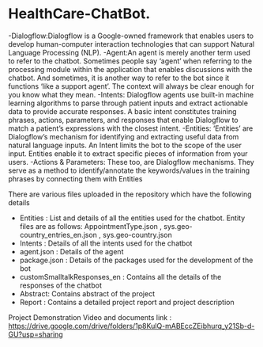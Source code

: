 # HealthCare-ChatBot. 
-Dialogflow:Dialogflow is a Google-owned framework that enables users to develop human-computer interaction technologies that can support Natural Language Processing (NLP). 
-Agent:An agent is merely another term used to refer to the chatbot. Sometimes people say ‘agent’ when referring to the processing module within the application that enables discussions with the chatbot. And sometimes, it is another way to refer to the bot since it functions ‘like a support agent’. The context will always be clear enough for you know what they mean.
-Intents: Dialogflow agents use built-in machine learning algorithms to parse through patient inputs and extract actionable data to provide accurate responses.
A basic intent constitutes training phrases, actions, parameters, and responses that enable Dialogflow to match a patient’s expressions with the closest intent. 
-Entities:  ‘Entities’ are Dialogflow’s mechanism for identifying and extracting useful data from natural language inputs. 
An Intent limits the bot to the scope of the user input. Entities enable it to extract specific pieces of information from your users. 
-Actions & Parameters: These too, are Dialogflow mechanisms. They serve as a method to identify/annotate the keywords/values in the training phrases by connecting them with Entities

 There are various files uploaded in the repository which have the following details
 
- Entities : List and details of all the entities used for the chatbot. Entity files are as follows:
  AppointmentType.json , sys.geo-country_entries_en.json , sys.geo-country.json
- Intents : Details of all the intents used for the chatbot 
- agent.json : Details of the agent 
- package.json : Details of the packages used for the development of the bot
- customSmalltalkResponses_en : Contains all the details of the responses of the chatbot
- Abstract: Contains abstract of the project
- Report : Contains a detailed project report and project description

Project Demonstration Video and documents link : https://drive.google.com/drive/folders/1p8KulQ-mABEccZEibhurq_y21Sb-d-GU?usp=sharing 



